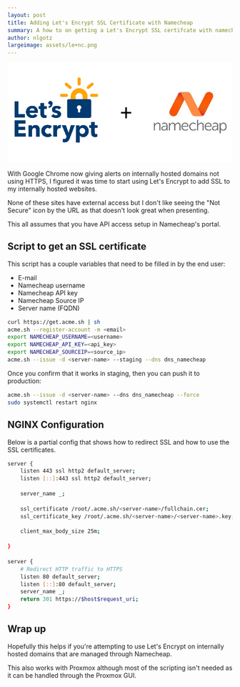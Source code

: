 ```yaml
---
layout: post
title: Adding Let's Encrypt SSL Certificate with Namecheap
summary: A how to on getting a Let's Encrypt SSL certifcate with namecheap
author: nlgotz
largeimage: assets/le+nc.png
---
```


![Lets Encrypt + Namecheap](/assets/le+nc.png)

With Google Chrome now giving alerts on internally hosted domains not using HTTPS, I figured it was time to start using Let's Encrypt to add SSL to my internally hosted websites.

None of these sites have external access but I don't like seeing the "Not Secure" icon by the URL as that doesn't look great when presenting.

This all assumes that you have API access setup in Namecheap's portal.

## Script to get an SSL certificate

This script has a couple variables that need to be filled in by the end user:

- E-mail
- Namecheap username
- Namecheap API key
- Namecheap Source IP
- Server name (FQDN)

```bash
curl https://get.acme.sh | sh
acme.sh --register-account -m <email>
export NAMECHEAP_USERNAME=<username>
export NAMECHEAP_API_KEY=<api_key>
export NAMECHEAP_SOURCEIP=<source_ip>
acme.sh --issue -d <server-name> --staging --dns dns_namecheap
```

Once you confirm that it works in staging, then you can push it to production:

```bash
acme.sh --issue -d <server-name> --dns dns_namecheap --force
sudo systemctl restart nginx

```

## NGINX Configuration

Below is a partial config that shows how to redirect SSL and how to use the SSL certificates.

```bash
server {
    listen 443 ssl http2 default_server;
    listen [::]:443 ssl http2 default_server;

    server_name _;

    ssl_certificate /root/.acme.sh/<server-name>/fullchain.cer;
    ssl_certificate_key /root/.acme.sh/<server-name>/<server-name>.key;

    client_max_body_size 25m;

}

server {
    # Redirect HTTP traffic to HTTPS
    listen 80 default_server;
    listen [::]:80 default_server;
    server_name _;
    return 301 https://$host$request_uri;
}
```

## Wrap up

Hopefully this helps if you're attempting to use Let's Encrypt on internally hosted domains that are managed through Namecheap.

This also works with Proxmox although most of the scripting isn't needed as it can be handled through the Proxmox GUI.
